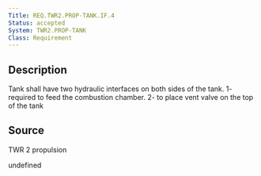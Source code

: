```yaml
---
Title: REQ.TWR2.PROP-TANK.IF.4
Status: accepted
System: TWR2.PROP-TANK
Class: Requirement
---
```


## Description

Tank shall have two hydraulic interfaces on both sides of the tank. 1- required to feed the combustion chamber. 2- to place vent valve on the top of the tank

## Source

TWR 2 propulsion


undefined